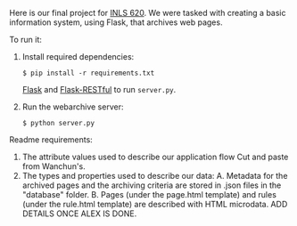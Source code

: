 Here is our final project for [INLS 620](https://aeshin.org/teaching/inls-620/2015/fa/). We were tasked with creating a basic information system, using Flask, that archives web pages.

To run it:

1. Install required dependencies:
   ```
   $ pip install -r requirements.txt
   ``` 
   [Flask](http://flask.pocoo.org/docs/0.10/installation/#installation)
   and
   [Flask-RESTful](http://flask-restful.readthedocs.org/en/latest/installation.html) to run `server.py`.

2. Run the webarchive server:
   ```
   $ python server.py
   ```
   
Readme requirements:
1. The attribute values used to describe our application flow
   Cut and paste from Wanchun's.
2. The types and properties used to describe our data:
   A. Metadata for the archived pages and the archiving criteria are stored in .json files in the "database" folder.
   B. Pages (under the page.html template) and rules (under the rule.html template) are described with HTML microdata. ADD      DETAILS ONCE ALEX IS DONE.
   
